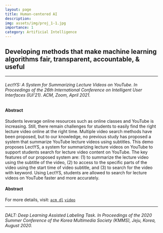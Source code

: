 ```yaml
---
layout: page
title: Human-centered AI
description:
img: assets/img/proj_1-1.jpg
importance: 1
category: Artificial Intelligence
---
```


## Developing methods that make machine learning algorithms fair, transparent, accountable, & useful

***

###### LectYS: A System for Summarizing Lecture Videos on YouTube. In Proceedings of the 26th International Conference on Intelligent User Interfaces (IUI'21). ACM, Zoom, April 2021.

#### Abstract
Students leverage online resources such as online classes and YouTube is increasing. Still, there remain challenges for students to easily find the right lecture video online at the right time. Multiple video search methods have been proposed, but to our knowledge, no previous study has proposed a system that summarize YouTube lecture videos using subtitles. This demo proposes LectYS, a system for summarizing lecture videos on YouTube to support students search for lecture video content on YouTube. The key features of our proposed system are: (1) to summarize the lecture video using the subtitle of the video, (2) to access to the specific parts of the video using the start time of video subtitle, and (3) to search for the video with keyword. Using LectYS, students are allowed to search for lecture videos on YouTube faster and more accurately.
#### Abstract
For more details, visit: [`acm dl`](https://dl.acm.org/doi/10.1145/3397482.3450722) [`video`](https://www.youtube.com/watch?v=cB9KvMVU1CU)

***

###### DALT: Deep Learning Assisted Labeling Task. In Proceedings of the 2020 Summer Conference of the Korea Multimedia Society (KMMS), Jeju, Korea, August 2020.
